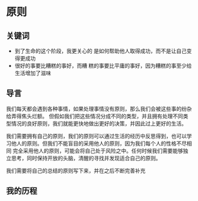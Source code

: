 # 原则
## 关键词
- 到了生命的这个阶段，我更关心的 是如何帮助他人取得成功，而不是让自己变得更成功
- 很好的事要比糟糕的事好，而糟 糕的事要比平庸的事好，因为糟糕的事至少给生活增加了滋味

## 导言
我们每天都会遇到各种事情，如果处理事情没有原则，那么我们会被这些事的纷杂给弄得焦头烂额。
但假如我们把这些情况分成不同的类型，并且拥有处理不同类型情况的良好原则，我们就能更快地做出更好的决策，并因此过上更好的生活。

我们需要拥有自己的原则，我们的原则可以通过生活的经历中反思得到，也可以学习他人的原则。但我们不能盲目的采用他人的原则，因为我们每个人的性格不尽相同
完全采用他人的原则，可能会将自己处于风险之中。任何时候我们需要能够独立思考，同时保持开放的头脑，清醒的寻找并发现适合自己的原则。

我们需要将自己的总结的原则写下来，并在之后不断完善补充

## 我的历程
